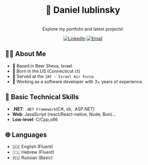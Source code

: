 <h1 align="center">🚀 Daniel lublinsky</h1>

<p align="center">

  <br>
  Explore my portfolio and latest projects!
  
</p>


<p align="center">
  <a href="https://www.linkedin.com/in/daniel-lublinsky-15897a265/"><img src="https://img.shields.io/badge/LinkedIn-0A66C2.svg?style=for-the-badge&logo=LinkedIn&logoColor=white" alt="LinkedIn"></a>
  <a href="mailto:daniellublinsky39@gmail.com"><img src="https://img.shields.io/badge/Email-D14836?style=for-the-badge&logo=gmail&logoColor=white" alt="Email"></a>
</p>

## 👨‍💻 About Me
- 📍 Based in Beer Sheva, Israel
- 📑 Born in the US (Connecticut ct)
- 🫡 Served at the `IAF - Israel Air Force`.
- 🧠 Working as a software developer with 3+ years of experience.

## 💼 Basic Technical Skills
- **.NET**: `.NET Framework`(C#, vb, .ASP.NET)
- **Web**: JavaScript (react/React-native, Node, Bun)...
- **Low-level**: C/Cpp,x86

## 🌐 Languages
- 🇺🇸 English (Fluent)
- 🇮🇱 Hebrew (Fluent)
- 🇷🇺 Russian (Basic)


